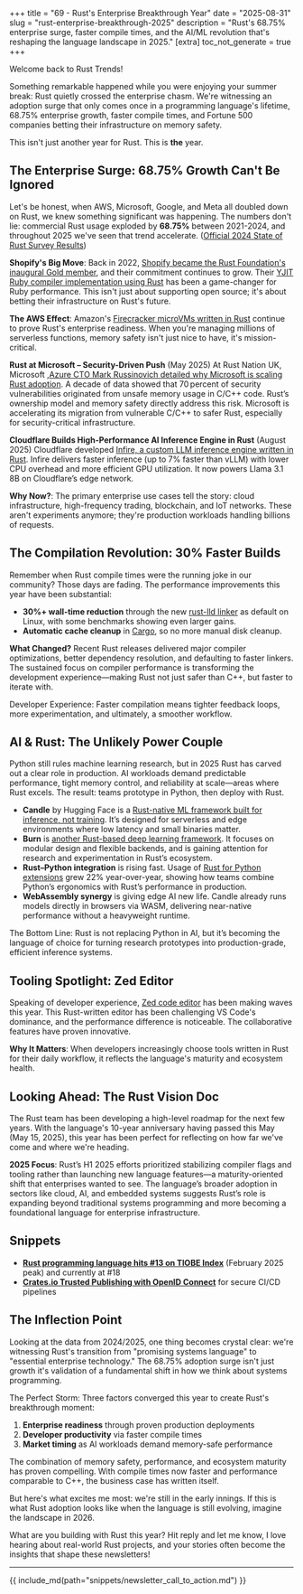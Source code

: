 +++
title = "69 - Rust's Enterprise Breakthrough Year"
date = "2025-08-31"
slug = "rust-enterprise-breakthrough-2025"
description = "Rust's 68.75% enterprise surge, faster compile times, and the AI/ML revolution that's reshaping the language landscape in 2025."
[extra]
toc_not_generate = true
+++

Welcome back to Rust Trends! 

Something remarkable happened while you were enjoying your summer break: Rust quietly crossed the enterprise chasm. We're witnessing an adoption surge that only comes once in a programming language's lifetime, 68.75% enterprise growth, faster compile times, and Fortune 500 companies betting their infrastructure on memory safety.

This isn't just another year for Rust. This is **the** year.

## The Enterprise Surge: 68.75% Growth Can't Be Ignored

Let's be honest, when AWS, Microsoft, Google, and Meta all doubled down on Rust, we knew something significant was happening. The numbers don't lie: commercial Rust usage exploded by **68.75%** between 2021-2024, and throughout 2025 we've seen that trend accelerate. (<a href="https://blog.rust-lang.org/2025/02/13/2024-State-Of-Rust-Survey-results/" target="_blank">Official 2024 State of Rust Survey Results</a>)

**Shopify's Big Move**: Back in 2022, <a href="https://rustfoundation.org/media/welcoming-shopify-as-our-inaugural-gold-member/" target="_blank">Shopify became the Rust Foundation's inaugural Gold member</a>, and their commitment continues to grow. Their <a href="https://shopify.engineering/porting-yjit-ruby-compiler-to-rust" target="_blank">YJIT Ruby compiler implementation using Rust</a> has been a game-changer for Ruby performance. This isn't just about supporting open source; it's about betting their infrastructure on Rust's future.

**The AWS Effect**: Amazon's <a href="https://firecracker-microvm.github.io/" target="_blank">Firecracker microVMs written in Rust</a> continue to prove Rust's enterprise readiness. When you're managing millions of serverless functions, memory safety isn't just nice to have, it's mission-critical.

**Rust at Microsoft – Security-Driven Push** (May 2025) At Rust Nation UK, Microsoft ,<a href="https://www.infoq.com/news/2025/05/microsoft-cto-rust-commitment/?utm_source=chatgpt.com" target="_blank">Azure CTO Mark Russinovich detailed why Microsoft is scaling Rust adoption</a>. A decade of data showed that 70 percent of security vulnerabilities originated from unsafe memory usage in C/C++ code. Rust’s ownership model and memory safety directly address this risk. Microsoft is accelerating its migration from vulnerable C/C++ to safer Rust, especially for security-critical infrastructure.

**Cloudflare Builds High-Performance AI Inference Engine in Rust** (August 2025)
Cloudflare developed <a href="https://blog.cloudflare.com/cloudflares-most-efficient-ai-inference-engine/" target="_blank">Infire, a custom LLM inference engine written in Rust</a>. Infire delivers faster inference (up to 7% faster than vLLM) with lower CPU overhead and more efficient GPU utilization. It now powers Llama 3.1 8B on Cloudflare’s edge network.  

**Why Now?**: The primary enterprise use cases tell the story: cloud infrastructure, high-frequency trading, blockchain, and IoT networks. These aren't experiments anymore; they're production workloads handling billions of requests.

## The Compilation Revolution: 30% Faster Builds

Remember when Rust compile times were the running joke in our community? Those days are fading. The performance improvements this year have been substantial:

- **30%+ wall-time reduction** through the new <a href="https://blog.rust-lang.org/2024/05/17/enabling-rust-lld-on-linux/" target="_blank">rust-lld linker</a> as default on Linux, with some benchmarks showing even larger gains.
- **Automatic cache cleanup** in <a href="https://blog.rust-lang.org/2025/06/26/Rust-1.88.0/" target="_blank">Cargo</a>, so no more manual disk cleanup.

**What Changed?** Recent Rust releases delivered major compiler optimizations, better dependency resolution, and defaulting to faster linkers. The sustained focus on compiler performance is transforming the development experience—making Rust not just safer than C++, but faster to iterate with.

Developer Experience: Faster compilation means tighter feedback loops, more experimentation, and ultimately, a smoother workflow.

## AI & Rust: The Unlikely Power Couple

Python still rules machine learning research, but in 2025 Rust has carved out a clear role in production. AI workloads demand predictable performance, tight memory control, and reliability at scale—areas where Rust excels. The result: teams prototype in Python, then deploy with Rust.

- **Candle** by Hugging Face is a <a href="https://github.com/huggingface/candle" target="_blank">Rust-native ML framework built for inference, not training</a>. It’s designed for serverless and edge environments where low latency and small binaries matter.
- **Burn** is <a href="https://burn.dev/" target="_blank">another Rust-based deep learning framework</a>. It focuses on modular design and flexible backends, and is gaining attention for research and experimentation in Rust’s ecosystem.
- **Rust–Python integration** is rising fast. Usage of <a href="https://pyo3.rs/" target="_blank">Rust for Python extensions</a> grew 22% year-over-year, showing how teams combine Python’s ergonomics with Rust’s performance in production.
- **WebAssembly synergy** is giving edge AI new life. Candle already runs models directly in browsers via WASM, delivering near-native performance without a heavyweight runtime.

The Bottom Line: Rust is not replacing Python in AI, but it’s becoming the language of choice for turning research prototypes into production-grade, efficient inference systems.

## Tooling Spotlight: Zed Editor

Speaking of developer experience, <a href="https://zed.dev/" target="_blank">Zed code editor</a> has been making waves this year. This Rust-written editor has been challenging VS Code's dominance, and the performance difference is noticeable. The collaborative features have proven innovative.

**Why It Matters**: When developers increasingly choose tools written in Rust for their daily workflow, it reflects the language's maturity and ecosystem health.

## Looking Ahead: The Rust Vision Doc

The Rust team has been developing a high-level roadmap for the next few years. With the language's 10-year anniversary having passed this May (May 15, 2025), this year has been perfect for reflecting on how far we've come and where we're heading.

**2025 Focus**: Rust’s H1 2025 efforts prioritized stabilizing compiler flags and tooling rather than launching new language features—a maturity-oriented shift that enterprises wanted to see. The language’s broader adoption in sectors like cloud, AI, and embedded systems suggests Rust’s role is expanding beyond traditional systems programming and more becoming a foundational language for enterprise infrastructure.

## Snippets

- **<a href="https://www.tiobe.com/tiobe-index/" target="_blank">Rust programming language hits #13 on TIOBE Index</a>** (February 2025 peak) and currently at #18
- **<a href="https://crates.io/docs/trusted-publishing" target="_blank">Crates.io Trusted Publishing with OpenID Connect</a>** for secure CI/CD pipelines

## The Inflection Point

Looking at the data from 2024/2025, one thing becomes crystal clear: we're witnessing Rust's transition from "promising systems language" to "essential enterprise technology." The 68.75% adoption surge isn't just growth it's validation of a fundamental shift in how we think about systems programming.

The Perfect Storm: Three factors converged this year to create Rust's breakthrough moment:
1. **Enterprise readiness** through proven production deployments
2. **Developer productivity** via faster compile times  
3. **Market timing** as AI workloads demand memory-safe performance

The combination of memory safety, performance, and ecosystem maturity has proven compelling. With compile times now faster and performance comparable to C++, the business case has written itself.

But here's what excites me most: we're still in the early innings. If this is what Rust adoption looks like when the language is still evolving, imagine the landscape in 2026.

What are you building with Rust this year? Hit reply and let me know, I love hearing about real-world Rust projects, and your stories often become the insights that shape these newsletters!

---

{{ include_md(path="snippets/newsletter_call_to_action.md") }}
